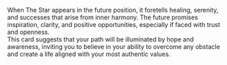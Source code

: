 When The Star appears in the future position, it foretells healing, serenity, and successes that arise from inner harmony. The future promises inspiration, clarity, and positive opportunities, especially if faced with trust and openness.  
This card suggests that your path will be illuminated by hope and awareness, inviting you to believe in your ability to overcome any obstacle and create a life aligned with your most authentic values.

